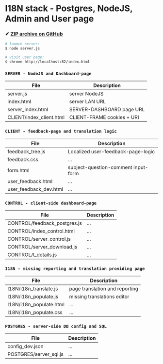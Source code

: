 # I18N stack - Postgres, NodeJS, Admin and User page

### ✔ [ZIP archive on GitHub](../../archive/master.zip)

```bash
# launch server:
$ node server.js

# visit user page:
$ chrome http://localhost:82/index.html
```
### `SERVER - NodeJS and Dashboard-page`

 File                     | Description
 -------------------------|---------------------------
 server.js                | server NodeJS
 index.html               | server LAN URL
 server_index.html        | SERVER-DASHBOARD page URL
 CLIENT/index_client.html | CLIENT-FRAME cookies + URI

### `CLIENT - feedback-page and translation logic`

 File                   | Description
 -----------------------|------------------------------------
 feedback_tree.js       | Localized user-feedback-page-logic
 feedback.css           | …
 form.html              | subject-question-comment input-form
 user_feedback.html     | …
 user_feedback_dev.html | …

### `CONTROL - client-side dashboard-page`

 File                          | Description
 ------------------------------|------------
 CONTROL/feedback_postgres.js  | …
 CONTROL/index_control.html    | …
 CONTROL/server_control.js     | …
 CONTROL/server_download.js    | …
 CONTROL/t_details.js          | …

### `I18N - missing reporting and translation providing page`

 File                          | Description
 ------------------------------|-------------------------------
 I18N/i18n_translate.js        | page translation and reporting
 I18N/i18n_populate.js         | missing translations editor
 I18N/i18n_populate.html       | …
 I18N/i18n_populate.css        | …

### `POSTGRES - server-side DB config and SQL`
 File                          | Description
 ------------------------------|-------------
 config_dev.json               | …
 POSTGRES/server_sql.js        | …
